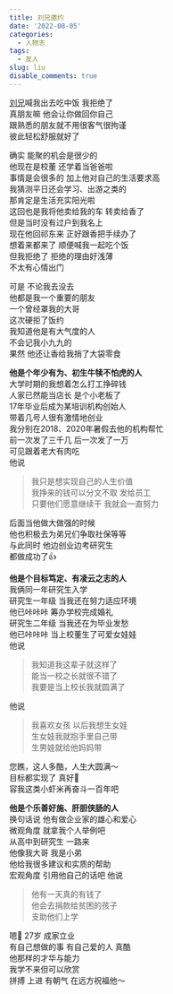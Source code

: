 ```yaml
---
title: 刘兄邀约
date: '2022-08-05'
categories:
  - 人物志
tags:
  - 友人
slug: liu
disable_comments: true
---
```


[刘兄](https://www.hunliji.com/m/ling-xi/new-card/index.html?card_id=NTI4NTc0MDlmaXJlX2Nsb3Vk#/)喊我出去吃中饭 我拒绝了  
真朋友嘛 他会让你做回你自己   
跟熟悉的朋友就不用很客气很拘谨  
彼此轻松舒服就好了  

确实 能聚的机会是很少的  
他现在是校董 还学着当爸爸啦  
事情是会很多的 加上他对自己的生活要求高  
我猜测平日还会学习、出游之类的  
那肯定是生活充实阳光啦       
这回也是我将他卖给我的车 转卖给香了  
但是当时没有过户到我名上  
现在他回祁东来 正好跟香把手续办了  
想着来都来了 顺便喊我一起吃个饭  
但我拒绝了 拒绝的理由好浅薄  
不太有心情出门    

可是 不论我去没去  
他都是我一个重要的朋友  
一个曾经罩我的大哥  
这次硬拒了饭约  
我知道他是有大气度的人  
不会记我小九九的  
果然 他还让香给我捎了大袋零食  

**他是个年少有为、初生牛犊不怕虎的人**   
大学时期的我想着怎么打工挣碎钱  
人家已然能当店长 是个小老板了     
17年毕业后成为某培训机构创始人  
带着几号人很有激情地创业  
我分别在2018、2020年暑假去他的机构帮忙  
前一次发了三千几 后一次发了一万  
可见跟着老大有肉吃  
他说

> 我只是想实现自己的人生价值  
> 我挣来的钱可以分文不取 发给员工  
> 只要他们愿意继续干 我就会一直努力  


后面当他做大做强的时候  
他也积极去为弟兄们争取社保等等  
与此同时 他边创业边考研究生  
都做成功了👍

**他是个目标笃定、有凌云之志的人**  
我俩同一年研究生入学  
研究生一年级 当我还在努力适应环境  
他已咔咔咔 筹办学校完成婚礼   
研究生二年级 当我还在为毕业发愁  
他已咔咔咔 当上校董生了可爱女娃娃   
他说   
> 我知道我这辈子就这样了  
> 能当一校之长就很不错了  
> 我要是当上校长我就圆满了  

他说 

> 我喜欢女孩 以后我想生女娃  
> 生女娃我就抱手里自己带   
> 生男娃就给他妈妈带

您瞧，这人多酷，人生大圆满～   
目标都实现了 真好👏   
容我这类小虾米再奋斗一百年吧    

**他是个乐善好施、肝胆侠肠的人**   
换句话说 他有做企业家的雄心和爱心   
微观角度 就拿我个人举例吧     
从高中到研究生  一路来   
他像我大哥 我是小弟   
他给我很多建议和实质的帮助     
宏观角度 引用他自己的话吧 他说   
> 他有一天真的有钱了  
> 他会去捐款给贫困的孩子   
> 支助他们上学   

<!--  谢谢他出现在我的高中时期  
因为那个时候的自己不自信          
因为现实的张张试卷分数把我的自信磨得粉碎  
我真的很怀疑自己快自我放弃了都  
尤记得当时我和周志超一起当物理委员   
很多活他都不愿意干了 我就想着 行吧  
我多做点事让会读书的好好读吧   
是的 那时候我都不怎么爱自己 甘为马前蹄  

最为崩溃的一次 是收班级作业  
重点的学生都挺有想法 他们不在乎作业交不交  
他们有自己计划和安排 不在乎外界评判  
自然我也没收几本上去  
物理老师说 唐洁 怎么收这么几本上来咧  
于是 我想着这回我得收上去多一些 别让老师难堪  
可是 没人在乎你的想法   
你说“交作业” 那几句话无足轻重 无关紧要  
就像是一阵风吹过去 空气都不打皱的   
太尴尬了 我要怎么办   
我既不想老师难堪说我办事不力   
又不想大声嘶吼当个“包租婆”凶巴巴地   
是的 伤心的感觉就这样溢出来了  
我在空空的讲台上偷偷抹眼泪  
空气短暂地流动起来了   
有人注意到了 有人催促了  
有人赶紧抄了别人的作业交了  
(这段往事是不想提及的 但是我勇敢了 我想直面它   
现在的我 想伸出手摸摸那时自己 温柔地说 没关系)

我想说 刘兄可能就是坐在下面会注意到的人吧     
至少 他注意到了 有一个女孩下雨天总是不带伞     
发自内心感谢他     
-->

嗯🤔 27岁 成家立业  
有自己想做的事 有自己爱的人 真酷   
他那样的才华与能力  
我学不来但可以欣赏  
拼搏 上进 有朝气 在远方祝福他～